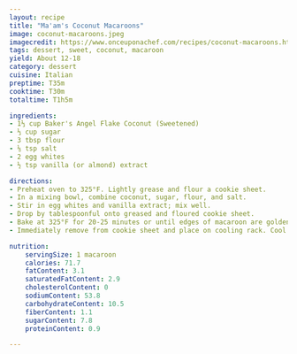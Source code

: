 ```yaml
---
layout: recipe
title: "Ma'am's Coconut Macaroons"
image: coconut-macaroons.jpeg
imagecredit: https://www.onceuponachef.com/recipes/coconut-macaroons.html
tags: dessert, sweet, coconut, macaroon
yield: About 12-18
category: dessert
cuisine: Italian
preptime: T35m
cooktime: T30m
totaltime: T1h5m

ingredients:
- 1⅓ cup Baker's Angel Flake Coconut (Sweetened)
- ⅓ cup sugar
- 3 tbsp flour
- ⅛ tsp salt
- 2 egg whites
- ½ tsp vanilla (or almond) extract

directions:
- Preheat oven to 325°F. Lightly grease and flour a cookie sheet.
- In a mixing bowl, combine coconut, sugar, flour, and salt.
- Stir in egg whites and vanilla extract; mix well.
- Drop by tablespoonful onto greased and floured cookie sheet.
- Bake at 325°F for 20-25 minutes or until edges of macaroon are golden brown.
- Immediately remove from cookie sheet and place on cooling rack. Cool completely before serving.

nutrition:
    servingSize: 1 macaroon
    calories: 71.7
    fatContent: 3.1
    saturatedFatContent: 2.9
    cholesterolContent: 0
    sodiumContent: 53.8
    carbohydrateContent: 10.5
    fiberContent: 1.1
    sugarContent: 7.8
    proteinContent: 0.9

---
```

